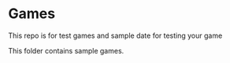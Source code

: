# Games

This repo is for test games and sample date for testing your game

This folder contains sample games.
